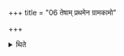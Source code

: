 +++
title = "06 तेषाम् प्रथमेन ग्रामकामो"

+++

<details><summary>थिते</summary>

तेषां प्रथमेन ग्रामकामो यजेत । द्वितीयेन ब्रह्मवर्चसकामः । तृतीयेन पशुकामः ६
</details>
